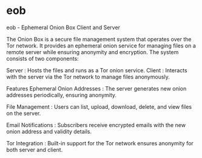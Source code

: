 # eob
eob - Ephemeral Onion Box Client and Server

The Onion Box is a secure file management system that operates over the Tor network. It provides an ephemeral onion service for managing files on a remote server while ensuring anonymity and encryption. The system consists of two components:

Server : Hosts the files and runs as a Tor onion service.
Client : Interacts with the server via the Tor network to manage files anonymously.

Features
Ephemeral Onion Addresses : The server generates new onion addresses periodically, ensuring anonymity.  

File Management : Users can list, upload, download, delete, and view files on the server.  

Email Notifications : Subscribers receive encrypted emails with the new onion address and validity details.  

Tor Integration : Built-in support for the Tor network ensures anonymity for both server and client.
